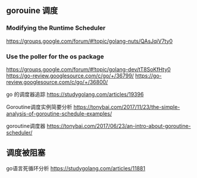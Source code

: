 ## gorouine 调度

### Modifying the Runtime Scheduler
https://groups.google.com/forum/#!topic/golang-nuts/QAsJqiV7ty0

### Use the poller for the os package
https://groups.google.com/forum/#!topic/golang-dev/tT8SoKfHty0
https://go-review.googlesource.com/c/go/+/36799/
https://go-review.googlesource.com/c/go/+/36800/

go 的调度器追踪
https://studygolang.com/articles/19396

Goroutine调度实例简要分析
https://tonybai.com/2017/11/23/the-simple-analysis-of-goroutine-schedule-examples/

goroutine调度器
https://tonybai.com/2017/06/23/an-intro-about-goroutine-scheduler/

## 调度被阻塞

go语言死循环分析
https://studygolang.com/articles/11881



